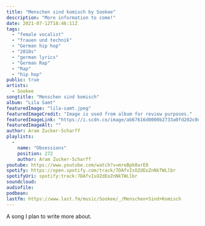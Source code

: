 ```yaml
---
title: "Menschen sind komisch by Sookee"
description: "More information to come!"
date: 2021-07-12T18:46:11Z
tags:
  - "female vocalist"
  - "frauen und technik"
  - "German hip hop"
  - "2010s"
  - "german lyrics"
  - "German Rap"
  - "Rap"
  - "hip hop"
public: true
artists:
  - Sookee
songtitle: "Menschen sind komisch"
album: "Lila Samt"
featuredImage: "lila-samt.jpeg"
featuredImageCredit: "Image is used from album for review purposes."
featuredImageLink: "https://i.scdn.co/image/ab67616d0000b2733a0fd202c0d37b0942305854"
featuredImageAlt: ""
author: Aram Zucker-Scharff
playlists:
  -
    name: "Obsessions"
    position: 272
    author: Aram Zucker-Scharff
youtube: https://www.youtube.com/watch?v=mreBpk8urE0
spotify: https://open.spotify.com/track/7DAfvIsOZdEoZnNkTWLlbr
spotifyUri: spotify:track:7DAfvIsOZdEoZnNkTWLlbr
soundcloud:
audiofile:
podbean:
lastfm: https://www.last.fm/music/Sookee/_/Menschen+Sind+Komisch
---
```


A song I plan to write more about.
		